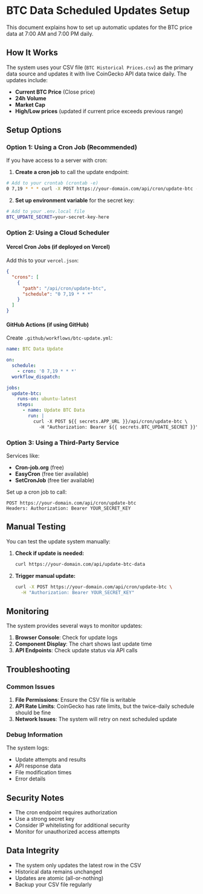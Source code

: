 # BTC Data Scheduled Updates Setup

This document explains how to set up automatic updates for the BTC price data at 7:00 AM and 7:00 PM daily.

## How It Works

The system uses your CSV file (`BTC Historical Prices.csv`) as the primary data source and updates it with live CoinGecko API data twice daily. The updates include:

- **Current BTC Price** (Close price)
- **24h Volume** 
- **Market Cap**
- **High/Low prices** (updated if current price exceeds previous range)

## Setup Options

### Option 1: Using a Cron Job (Recommended)

If you have access to a server with cron:

1. **Create a cron job** to call the update endpoint:

```bash
# Add to your crontab (crontab -e)
0 7,19 * * * curl -X POST https://your-domain.com/api/cron/update-btc -H "Authorization: Bearer YOUR_SECRET_KEY"
```

2. **Set up environment variable** for the secret key:

```bash
# Add to your .env.local file
BTC_UPDATE_SECRET=your-secret-key-here
```

### Option 2: Using a Cloud Scheduler

#### Vercel Cron Jobs (if deployed on Vercel)

Add this to your `vercel.json`:

```json
{
  "crons": [
    {
      "path": "/api/cron/update-btc",
      "schedule": "0 7,19 * * *"
    }
  ]
}
```

#### GitHub Actions (if using GitHub)

Create `.github/workflows/btc-update.yml`:

```yaml
name: BTC Data Update

on:
  schedule:
    - cron: '0 7,19 * * *'
  workflow_dispatch:

jobs:
  update-btc:
    runs-on: ubuntu-latest
    steps:
      - name: Update BTC Data
        run: |
          curl -X POST ${{ secrets.APP_URL }}/api/cron/update-btc \
            -H "Authorization: Bearer ${{ secrets.BTC_UPDATE_SECRET }}"
```

### Option 3: Using a Third-Party Service

Services like:
- **Cron-job.org** (free)
- **EasyCron** (free tier available)
- **SetCronJob** (free tier available)

Set up a cron job to call:
```
POST https://your-domain.com/api/cron/update-btc
Headers: Authorization: Bearer YOUR_SECRET_KEY
```

## Manual Testing

You can test the update system manually:

1. **Check if update is needed:**
   ```bash
   curl https://your-domain.com/api/update-btc-data
   ```

2. **Trigger manual update:**
   ```bash
   curl -X POST https://your-domain.com/api/cron/update-btc \
     -H "Authorization: Bearer YOUR_SECRET_KEY"
   ```

## Monitoring

The system provides several ways to monitor updates:

1. **Browser Console**: Check for update logs
2. **Component Display**: The chart shows last update time
3. **API Endpoints**: Check update status via API calls

## Troubleshooting

### Common Issues

1. **File Permissions**: Ensure the CSV file is writable
2. **API Rate Limits**: CoinGecko has rate limits, but the twice-daily schedule should be fine
3. **Network Issues**: The system will retry on next scheduled update

### Debug Information

The system logs:
- Update attempts and results
- API response data
- File modification times
- Error details

## Security Notes

- The cron endpoint requires authorization
- Use a strong secret key
- Consider IP whitelisting for additional security
- Monitor for unauthorized access attempts

## Data Integrity

- The system only updates the latest row in the CSV
- Historical data remains unchanged
- Updates are atomic (all-or-nothing)
- Backup your CSV file regularly 
